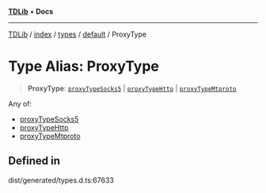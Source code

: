 [**TDLib**](../../../../../../README.md) • **Docs**

***

[TDLib](../../../../../../modules.md) / [index](../../../../../README.md) / [types](../../../README.md) / [default](../README.md) / ProxyType

# Type Alias: ProxyType

> **ProxyType**: [`proxyTypeSocks5`](proxyTypeSocks5.md) \| [`proxyTypeHttp`](proxyTypeHttp.md) \| [`proxyTypeMtproto`](proxyTypeMtproto.md)

Any of:
- [proxyTypeSocks5](proxyTypeSocks5.md)
- [proxyTypeHttp](proxyTypeHttp.md)
- [proxyTypeMtproto](proxyTypeMtproto.md)

## Defined in

dist/generated/types.d.ts:67633
